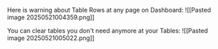 Here is warning about Table Rows at any page on Dashboard:
  ![[Pasted image 20250521004359.png]]

You can clear tables you don't need anymore at your Tables:
![[Pasted image 20250521005022.png]]